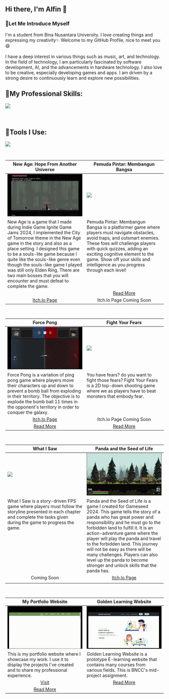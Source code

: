 <!--<p align='center'>
  <img src="https://capsule-render.vercel.app/api?type=waving&height=250&color=gradient&text=Hi%20there,%20I'm%20Alfin👋&section=header&reversal=false&animation=twinkling">
</p>-->
Hi there, I'm Alfin 👋
---
<h3 align="left">💁Let Me Introduce Myself</h3>
I'm a student from Bina Nusantara University. I love creating things and expressing my creativity✨ Welcome to my GitHub Profile, nice to meet you😄
<br>
<br>
I have a deep interest in various things such as music, art, and technology. In the field of technology, I am particularly fascinated by software development, AI, and the advancements in hardware technology. I also love to be creative, especially developing games and apps. I am driven by a strong desire to continuously learn and explore new possibilities.

<br>

## 📌My Professional Skills:
<p align="left">
  <a href="https://skillicons.dev">
    <img src="https://skillicons.dev/icons?i=html,css,js,cs,c,kotlin,flutter,java" />
  </a>
</p>

<br>

## 📌Tools I Use:
<p align="left">
  <a href="https://skillicons.dev">
    <img src="https://skillicons.dev/icons?i=unity,visualstudio,blender,androidstudio,vscode" />
  </a>
</p>

#
<table width="100%">
 <thead>
   <tr>
     <th width="50%" align="center">New Age: Hope From Another Universe</a></th>
     <th width="50%" align="center">Pemuda Pintar: Membangun Bangsa</a></th>
   </tr>
 </thead>
 <tbody>
   <tr>
     <td><img src="https://github.com/alfinsrf/alfinsrf/blob/main/Media/NewAgeGIF.gif"></td>
     <td><img src="https://github.com/alfinsrf/alfinsrf/blob/main/Media/Pemuda%20Pintar%20GIF.gif"></td>
   </tr>
   <tr>
     <td valign="text-top">New Age is a game that I made during Indie Game Ignite Game Jams 2024, I implemented the City of Tomorrow theme in the New Age game in the story and also as a place setting. I designed this game to be a souls-lite game because I quite like the souls-like genre even though the souls-like game I played was still only Elden Ring. There are two main bosses that you will encounter and must defeat to complete the game.</td>
     <td valign="text-top">Pemuda Pintar: Membangun Bangsa is a platformer game where players must navigate obstacles, avoid traps, and outsmart enemies. These foes will challenge players with quick quizzes, adding an exciting cognitive element to the game. Show off your skills and intelligence as you progress through each level!</td>
   </tr>
   <tr>
    <td align="center"><a href=""></td>
    <td align="center"><a href="https://github.com/alfinsrf/PemudaPintarMembangunBangsa">Read More</td>
  </tr>
  <tr>   
   <td align="center"><a href="https://afr-developer.itch.io/new-age">Itch.Io Page</td>
   <td align="center">Itch.Io Page Coming Soon</td>   
  </tr>
 </tbody>
</table>

<br>

<table width="100%">
 <thead>
   <tr>
     <th width="50%" align="center">Force Pong</a></th>
     <th width="50%" align="center">Fight Your Fears</a></th>
   </tr>
 </thead>
 <tbody>
   <tr>
     <td><img src="https://github.com/alfinsrf/alfinsrf/blob/main/Media/Force%20Pong%20Gameplay%20GIF.gif"></td>
     <td><img src="https://github.com/alfinsrf/alfinsrf/blob/main/Media/FightYourFears%20GIF.gif"></td>
   </tr>
   <tr>
     <td valign="text-top">Force Pong is a variation of ping pong game where players move their characters up and down to prevent a bomb ball from exploding in their territory. The objective is to explode the bomb ball 11 times in the opponent's territory in order to conquer the galaxy.</td>
     <td valign="text-top">You have fears? do you want to fight those fears? Fight Your Fears is a 2D top-down shooting game where we as players have to beat monsters that embody fear.</td>
   </tr>
   <tr>
    <td align="center"><a href="https://afr-developer.itch.io/force-pong">Itch.Io Page</td>
    <td align="center">Itch.Io Page Coming Soon</td>
  </tr>
  <tr>
   <td align="center"><a href="https://github.com/alfinsrf/ForcePong">Read More</td>
   <td align="center"><a href="https://github.com/alfinsrf/FightYourFears">Read More</td>
  </tr>
 </tbody>
</table>

<br>

<table width="100%">
 <thead>
   <tr>
     <th width="50%" align="center">What I Saw</a></th>
     <th width="50%" align="center">Panda and the Seed of Life</a></th>
   </tr>
 </thead>
 <tbody>
   <tr>
     <td><img src="https://github.com/alfinsrf/alfinsrf/blob/main/Media/WhatISawGIF.gif"></td>
     <td><img src="https://github.com/alfinsrf/alfinsrf/blob/main/Media/PATSOLGIF.gif"></td>
   </tr>
   <tr>
     <td valign="text-top">What I Saw is a story-driven FPS game where players must follow the storyline presented in each chapter and complete the tasks given during the game to progress the game.</td>
     <td valign="text-top">Panda and the Seed of Life is a game I created for Gameseed 2024. This game tells the story of a panda who has great power and responsibility and he must go to the forbidden land to fulfill it. It is an action-adventure game where the player will play the panda and travel to the forbidden land. This journey will not be easy as there will be many challenges. Players can also level up the panda to become stronger and unlock skills that the panda has.</td>
   </tr>
   <tr>
    <td align="center">Coming Soon</td>    
    <td align="center"><a href="https://afr-developer.itch.io/panda-and-the-seed-of-life">Itch.Io Page</td>
  </tr>
  <tr>
   <td align="center"></td>
   <td align="center"></td>
  </tr>
 </tbody>
</table>

<br>

<table width="100%">
 <thead>
   <tr>
     <th width="50%" align="center">My Portfolio Website</a></th>
     <th width="50%" align="center">Golden Learning Website</a></th>
   </tr>
 </thead>
 <tbody>
   <tr>
     <td><img src="https://github.com/alfinsrf/alfinsrf/blob/main/Media/My%20Website%20GIF.gif"></td>
     <td><img src="https://github.com/alfinsrf/alfinsrf/blob/main/Media/GoldenLearning%20GIF.gif"></td>
   </tr>
   <tr>
     <td valign="text-top">This is my portfolio website where I showcase my work. I use it to display the projects I've created and to share my professional experience.</td>
     <td valign="text-top">Golden Learning Website is a prototype E-learning website that contains many courses from various fields. This is BNCC's mid-project assignment.</td>
   </tr>
   <tr>
    <td align="center"><a href="https://alfinsrf.github.io/alfinsportfolio.github.io/">Visit</td>
    <td align="center"><a href="https://github.com/alfinsrf/goldenlearning.github.io">Read More</td>
  </tr>
  <tr>
   <td align="center"><a href="https://github.com/alfinsrf/alfinsportfolio.github.io">Read More</td>
   <td align="center"></td>
  </tr>
 </tbody>
</table>

<!--
**alfinsrf/alfinsrf** is a ✨ _special_ ✨ repository because its `README.md` (this file) appears on your GitHub profile.

Here are some ideas to get you started:

- 🔭 I’m currently working on ...
- 🌱 I’m currently learning ...
- 👯 I’m looking to collaborate on ...
- 🤔 I’m looking for help with ...
- 💬 Ask me about ...
- 📫 How to reach me: ...
- 😄 Pronouns: ...
- ⚡ Fun fact: ...
-->
